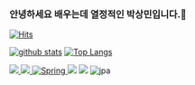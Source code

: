 ### 안녕하세요 배우는데 열정적인 박상민입니다.👋
[![Hits](https://hits.seeyoufarm.com/api/count/incr/badge.svg?url=https%3A%2F%2Fgithub.com%2FStar-mini)](https://hits.seeyoufarm.com)
<!--
**shinplest/shinplest** is a ✨ _special_ ✨ repository because its `README.md` (this file) appears on your GitHub profile.

Here are some ideas to get you started:

- 🔭 I’m currently working on ...
- 🌱 I’m currently learning ...
- 👯 I’m looking to collaborate on ...
- 🤔 I’m looking for help with ...
- 💬 Ask me about ...
- 📫 How to reach me: ...
- 😄 Pronouns: ...
- ⚡ Fun fact: ...
-->

[![github stats](https://github-readme-stats.vercel.app/api?username=Star-mini&show_icons=true&hide_border=true)](https://github.com/Star-mini)
[![Top Langs](https://github-readme-stats.vercel.app/api/top-langs/?username=Star-mini&layout=compact)](https://github.com/Star-mini)

   <img src="https://img.shields.io/badge/Flask-000000?style=flat&logo=Flask&logoColor=white"/><a href="" target="_blank">
   <img src="https://img.shields.io/badge/React-61DAFB?style=flat&logo=React&logoColor=white"/><a href="" target="_blank">
   ![Spring](https://img.shields.io/badge/SprintBoot-236DB33F.svg?style=flat-square&logo=springboot&logoColor=white)
   <img src="https://img.shields.io/badge/JAVA-007396?style=flat-square&logo=Java&logoColor=white"/></a>
   <img src="https://img.shields.io/badge/Python-3776AB?style=flat-square&logo=Python&logoColor=white"/>
   ![jpa](https://img.shields.io/badge/JPA-236DB33F.svg?style=flat-square&logo=JPA&logoColor=white) 

